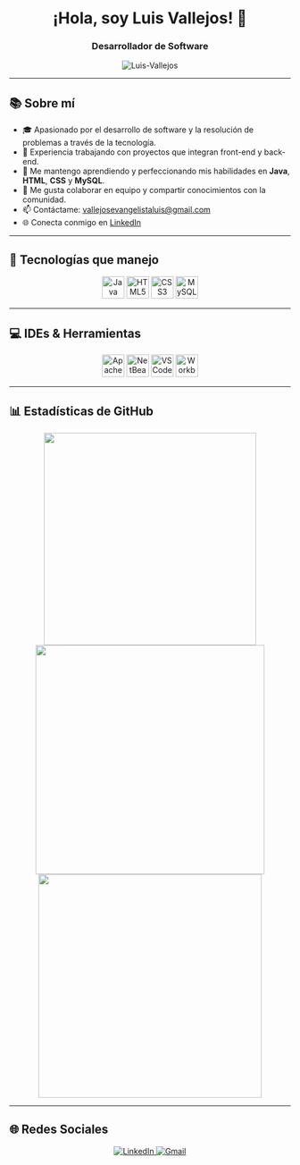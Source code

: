 <!-- Readme de Luis Vallejos -->

<h1 align="center">¡Hola, soy Luis Vallejos! 👋</h1>
<h3 align="center">Desarrollador de Software</h3>

<p align="center">
  <img src="https://komarev.com/ghpvc/?username=Luis-Vallejos&label=Visitas%20al%20perfil&color=0e75b6&style=flat" alt="Luis-Vallejos" />
</p>
<!-- Este badge muestra las visitas a tu perfil con Komarev :contentReference[oaicite:0]{index=0} -->

---

## 📚 Sobre mí

- 🎓 Apasionado por el desarrollo de software y la resolución de problemas a través de la tecnología.
- 🧰 Experiencia trabajando con proyectos que integran front-end y back-end.
- 🌱 Me mantengo aprendiendo y perfeccionando mis habilidades en **Java**, **HTML**, **CSS** y **MySQL**.
- 💬 Me gusta colaborar en equipo y compartir conocimientos con la comunidad.
- 📫 Contáctame: [vallejosevangelistaluis@gmail.com](mailto:vallejosevangelistaluis@gmail.com)
- 🌐 Conecta conmigo en [LinkedIn](https://www.linkedin.com/in/luis-vallejos-446b0230b)

---

## 🧠 Tecnologías que manejo

<div align="center">
  <img src="https://cdn.jsdelivr.net/gh/devicons/devicon/icons/java/java-original.svg" height="40" alt="Java" />
  <img src="https://cdn.jsdelivr.net/gh/devicons/devicon/icons/html5/html5-original.svg" height="40" alt="HTML5" />
  <img src="https://cdn.jsdelivr.net/gh/devicons/devicon/icons/css3/css3-original.svg" height="40" alt="CSS3" />
  <img src="https://cdn.jsdelivr.net/gh/devicons/devicon/icons/mysql/mysql-original.svg" height="40" alt="MySQL" />
</div>
<!-- Íconos obtenidos de Devicon :contentReference[oaicite:1]{index=1} -->

---

## 💻 IDEs & Herramientas

<div align="center">
  <img src="https://img.shields.io/badge/apache%20tomcat-%23F8DC75.svg?style=for-the-badge&logo=apache-tomcat&logoColor=black" height="40" alt="Apache Tomcat" />
  <img src="https://img.shields.io/badge/Apache_NetBeans-009639?style=for-the-badge&logo=apache-netbeans&logoColor=white" height="40" alt="NetBeans" />
  <img src="https://img.shields.io/badge/VS%20Code-007ACC?style=for-the-badge&logo=visual-studio-code&logoColor=white" height="40" alt="VS Code" />
  <img src="https://img.shields.io/badge/MySQL_Workbench-00758F?style=for-the-badge&logo=mysql&logoColor=white" height="40" alt="Workbench" />
</div>
<!-- Badges de IDEs generados con Shields.io :contentReference[oaicite:2]{index=2} -->

---

## 📊 Estadísticas de GitHub

<p align="center">
  <img src="https://github-readme-stats.vercel.app/api?username=Luis-Vallejos&show_icons=true&theme=vue-dark&count_private=true&hide_border=false" width="380" />
  <img src="https://github-readme-streak-stats.herokuapp.com/?user=Luis-Vallejos&theme=vue-dark&hide_border=false" width="410" />
  <img src="https://github-readme-stats.vercel.app/api/top-langs/?username=Luis-Vallejos&layout=compact&theme=vue-dark&hide_border=false" width="400" />
</p>

---

## 🌐 Redes Sociales

<div align="center">
  <a href="https://www.linkedin.com/in/luis-vallejos-446b0230b" target="_blank">
    <img src="https://img.shields.io/badge/LinkedIn-0077B5?style=for-the-badge&logo=linkedin&logoColor=white" alt="LinkedIn" />
  </a>
  <a href="mailto:vallejosevangelistaluis@gmail.com">
    <img src="https://img.shields.io/badge/Gmail-D14836?style=for-the-badge&logo=gmail&logoColor=white" alt="Gmail" />
  </a>
</div>
